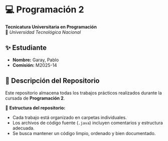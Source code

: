 # 💻 Programación 2

**Tecnicatura Universitaria en Programación**  
📍 _Universidad Tecnológica Nacional_

## ✨ Estudiante

- **Nombre:** Garay, Pablo
- **Comisión:** M2025-14

## 📂 Descripción del Repositorio

Este repositorio almacena todas los trabajos prácticos realizados durante la cursada de **Programación 2**.

📌 **Estructura del repositorio:**

- Cada trabajo está organizado en carpetas individuales.
- Los archivos de código fuente (`.java`) incluyen comentarios y estructura adecuada.
- Se busca mantener un código limpio, ordenado y bien documentado.
